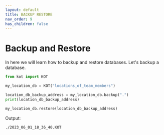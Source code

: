 ```yaml
---
layout: default
title: BACKUP RESTORE
nav_order: 9
has_children: false
---
```


# Backup and Restore
In here we will learn how to backup and restore databases. Let's backup a database.

```python
from kot import KOT

my_location_db = KOT("locations_of_team_members")

location_db_backup_address = my_location_db.backup(".")
print(location_db_backup_address)

my_location_db.restore(location_db_backup_address)

```

Output:

```console
./2023_06_01_18_36_40.KOT
```
